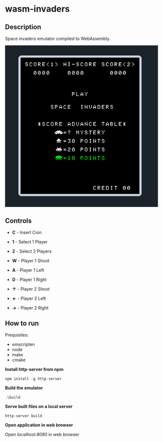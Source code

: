 # wasm-invaders

## Description

Space invaders emulator compiled to WebAssembly.

![Emulator Screen](images/emulator.png)

## Controls

- **C** - Insert Coin
- **1** - Select 1 Player
- **2** - Select 2 Players

- **W** - Player 1 Shoot
- **A** - Player 1 Left
- **D** - Player 1 Right

- **↑** - Player 2 Shoot
- **←** - Player 2 Left
- **→** - Player 2 Right

## How to run

Prequisites:
- emscripten
- node
- make
- cmake

**Install http-server from npm**

```
npm install -g http-server
```

**Build the emulator**

```
.\build
```

**Serve built files on a local server**

```
http-server build
```

**Open application in web browser**

Open *localhost:8080* in web browser